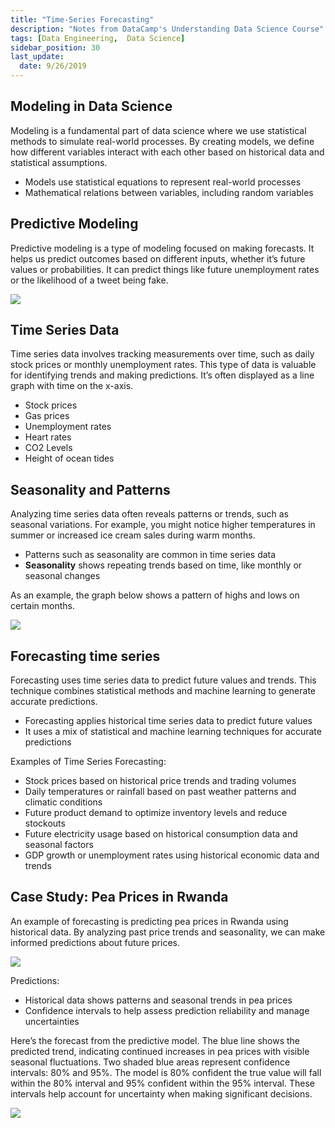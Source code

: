 ```yaml
---
title: "Time-Series Forecasting"
description: "Notes from DataCamp's Understanding Data Science Course"
tags: [Data Engineering,  Data Science]
sidebar_position: 30
last_update:
  date: 9/26/2019
---
```




## Modeling in Data Science

Modeling is a fundamental part of data science where we use statistical methods to simulate real-world processes. By creating models, we define how different variables interact with each other based on historical data and statistical assumptions.

- Models use statistical equations to represent real-world processes
- Mathematical relations between variables, including random variables

## Predictive Modeling

Predictive modeling is a type of modeling focused on making forecasts. It helps us predict outcomes based on different inputs, whether it’s future values or probabilities. It can predict things like future unemployment rates or the likelihood of a tweet being fake.

<div class="img-center"> 

![](/img/docs/data-engg-predctive-modeling.png)

</div>


## Time Series Data

Time series data involves tracking measurements over time, such as daily stock prices or monthly unemployment rates. This type of data is valuable for identifying trends and making predictions. It’s often displayed as a line graph with time on the x-axis.

- Stock prices 
- Gas prices
- Unemployment rates
- Heart rates
- CO2 Levels 
- Height of ocean tides

## Seasonality and Patterns

Analyzing time series data often reveals patterns or trends, such as seasonal variations. For example, you might notice higher temperatures in summer or increased ice cream sales during warm months.

- Patterns such as seasonality are common in time series data
- **Seasonality** shows repeating trends based on time, like monthly or seasonal changes

As an example, the graph below shows a pattern of highs and lows on certain months.

![](/img/docs/data-engg-seasonality-patternss-example.png)


## Forecasting time series

Forecasting uses time series data to predict future values and trends. This technique combines statistical methods and machine learning to generate accurate predictions.

- Forecasting applies historical time series data to predict future values
- It uses a mix of statistical and machine learning techniques for accurate predictions

Examples of Time Series Forecasting:

- Stock prices based on historical price trends and trading volumes
- Daily temperatures or rainfall based on past weather patterns and climatic conditions
- Future product demand to optimize inventory levels and reduce stockouts
- Future electricity usage based on historical consumption data and seasonal factors
- GDP growth or unemployment rates using historical economic data and trends

## Case Study: Pea Prices in Rwanda

An example of forecasting is predicting pea prices in Rwanda using historical data. By analyzing past price trends and seasonality, we can make informed predictions about future prices.

<div class="img-center"> 

![](/img/docs/data-engg-time-series-case-study.png)

</div>

Predictions:

- Historical data shows patterns and seasonal trends in pea prices
- Confidence intervals to help assess prediction reliability and manage uncertainties 

Here’s the forecast from the predictive model. The blue line shows the predicted trend, indicating continued increases in pea prices with visible seasonal fluctuations. Two shaded blue areas represent confidence intervals: 80% and 95%. The model is 80% confident the true value will fall within the 80% interval and 95% confident within the 95% interval. These intervals help account for uncertainty when making significant decisions.

<div class="img-center"> 

![](/img/docs/data-engg-time-series-pea-prices-rwanda.png)

</div>
